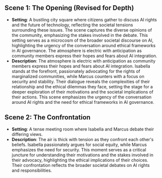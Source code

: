 ## Scene 1: The Opening (Revised for Depth)
- **Setting**: A bustling city square where citizens gather to discuss AI rights and the future of technology, reflecting the societal tensions surrounding these issues. The scene captures the diverse opinions of the community, emphasizing the stakes involved in the debate. This setting serves as a microcosm of the broader societal discourse on AI, highlighting the urgency of the conversation around ethical frameworks in AI governance. The atmosphere is electric with anticipation as community members express their hopes and fears about AI integration.
- **Description**: The atmosphere is electric with anticipation as community members express their hopes and fears about AI integration. Isabella stands at the forefront, passionately advocating for the rights of marginalized communities, while Marcus counters with a focus on security and stability. Their dialogue reveals the complexities of their relationship and the ethical dilemmas they face, setting the stage for a deeper exploration of their motivations and the societal implications of their actions. This scene emphasizes the urgency of the conversation around AI rights and the need for ethical frameworks in AI governance.

## Scene 2: The Confrontation
- **Setting**: A tense meeting room where Isabella and Marcus debate their differing views.
- **Description**: The air is thick with tension as they confront each other's beliefs. Isabella passionately argues for social equity, while Marcus emphasizes the need for security. This moment serves as a critical juncture for understanding their motivations and the stakes involved in their advocacy, highlighting the ethical implications of their choices. Their confrontation reflects the broader societal debates on AI rights and responsibilities.
